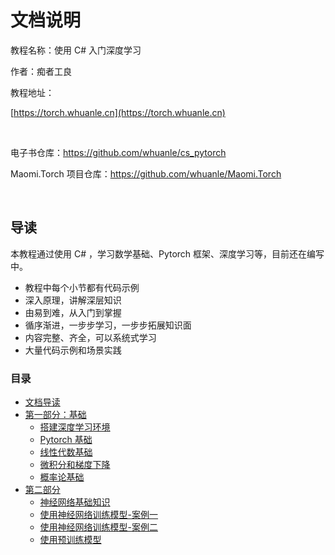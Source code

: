 # 文档说明

教程名称：使用 C# 入门深度学习

作者：痴者工良

教程地址：

[https://torch.whuanle.cn](https://torch.whuanle.cn)

<br />

电子书仓库：https://github.com/whuanle/cs_pytorch

Maomi.Torch 项目仓库：https://github.com/whuanle/Maomi.Torch

<br />

## 导读

本教程通过使用 C# ，学习数学基础、Pytorch 框架、深度学习等，目前还在编写中。

- 教程中每个小节都有代码示例
- 深入原理，讲解深层知识
- 由易到难，从入门到掌握
- 循序渐进，一步步学习，一步步拓展知识面
- 内容完整、齐全，可以系统式学习
- 大量代码示例和场景实践



### 目录

* [文档导读](README.md)
* [第一部分：基础](./01.base/README.md)
  * [搭建深度学习环境](./01.base/01.env.md)
  * [Pytorch 基础](./01.base/02.base.md)
  * [线性代数基础](./01.base/03.linear.md)
  * [微积分和梯度下降](./01.base/04.higher.md)
  * [概率论基础](./01.base/05.odds.md)
* [第二部分](02.start.README.md)
  *  [神经网络基础知识](02.start\01.neural_network.md) 
  *  [使用神经网络训练模型-案例一](02.start/02.start_torch.md) 
  *  [使用神经网络训练模型-案例二](02.start/03.xl.md) 
  *  [使用预训练模型](02.start/04.models.md) 
